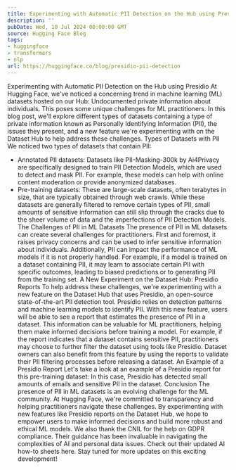 ```yaml
---
title: Experimenting with Automatic PII Detection on the Hub using Presidio
description: ''
pubDate: Wed, 10 Jul 2024 00:00:00 GMT
source: Hugging Face Blog
tags:
- huggingface
- transformers
- nlp
url: https://huggingface.co/blog/presidio-pii-detection
---
```


Experimenting with Automatic PII Detection on the Hub using Presidio
At Hugging Face, we've noticed a concerning trend in machine learning (ML) datasets hosted on our Hub: Undocumented private information about individuals. This poses some unique challenges for ML practitioners. In this blog post, we'll explore different types of datasets containing a type of private information known as Personally Identifying Information (PII), the issues they present, and a new feature we're experimenting with on the Dataset Hub to help address these challenges.
Types of Datasets with PII
We noticed two types of datasets that contain PII:
- Annotated PII datasets: Datasets like PII-Masking-300k by Ai4Privacy are specifically designed to train PII Detection Models, which are used to detect and mask PII. For example, these models can help with online content moderation or provide anonymized databases.
- Pre-training datasets: These are large-scale datasets, often terabytes in size, that are typically obtained through web crawls. While these datasets are generally filtered to remove certain types of PII, small amounts of sensitive information can still slip through the cracks due to the sheer volume of data and the imperfections of PII Detection Models.
The Challenges of PII in ML Datasets
The presence of PII in ML datasets can create several challenges for practitioners. First and foremost, it raises privacy concerns and can be used to infer sensitive information about individuals. Additionally, PII can impact the performance of ML models if it is not properly handled. For example, if a model is trained on a dataset containing PII, it may learn to associate certain PII with specific outcomes, leading to biased predictions or to generating PII from the training set.
A New Experiment on the Dataset Hub: Presidio Reports
To help address these challenges, we're experimenting with a new feature on the Dataset Hub that uses Presidio, an open-source state-of-the-art PII detection tool. Presidio relies on detection patterns and machine learning models to identify PII.
With this new feature, users will be able to see a report that estimates the presence of PII in a dataset. This information can be valuable for ML practitioners, helping them make informed decisions before training a model. For example, if the report indicates that a dataset contains sensitive PII, practitioners may choose to further filter the dataset using tools like Presidio.
Dataset owners can also benefit from this feature by using the reports to validate their PII filtering processes before releasing a dataset.
An Example of a Presidio Report
Let's take a look at an example of a Presidio report for this pre-training dataset:
In this case, Presidio has detected small amounts of emails and sensitive PII in the dataset.
Conclusion
The presence of PII in ML datasets is an evolving challenge for the ML community. At Hugging Face, we're committed to transparency and helping practitioners navigate these challenges. By experimenting with new features like Presidio reports on the Dataset Hub, we hope to empower users to make informed decisions and build more robust and ethical ML models.
We also thank the CNIL for the help on GDPR compliance. Their guidance has been invaluable in navigating the complexities of AI and personal data issues. Check out their updated AI how-to sheets here.
Stay tuned for more updates on this exciting development!